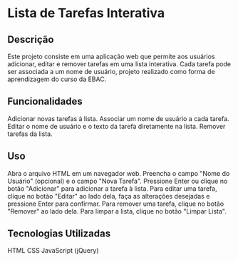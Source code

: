 # Lista de Tarefas Interativa
## Descrição
Este projeto consiste em uma aplicação web que permite aos usuários adicionar, editar e remover tarefas em uma lista interativa. Cada tarefa pode ser associada a um nome de usuário, projeto realizado como forma de aprendizagem do curso da EBAC.

## Funcionalidades
Adicionar novas tarefas à lista.
Associar um nome de usuário a cada tarefa.
Editar o nome de usuário e o texto da tarefa diretamente na lista.
Remover tarefas da lista.

## Uso
Abra o arquivo HTML em um navegador web.
Preencha o campo "Nome do Usuário" (opcional) e o campo "Nova Tarefa".
Pressione Enter ou clique no botão "Adicionar" para adicionar a tarefa à lista.
Para editar uma tarefa, clique no botão "Editar" ao lado dela, faça as alterações desejadas e pressione Enter para confirmar.
Para remover uma tarefa, clique no botão "Remover" ao lado dela.
Para limpar a lista, clique no botão "Limpar Lista".

## Tecnologias Utilizadas
HTML
CSS
JavaScript (jQuery)
